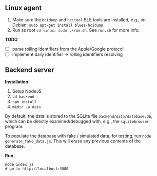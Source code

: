 ## Linux agent

 1. Make sure the `hcidump` and `hcitool` BLE tools are installed, e.g.,
   on Debian: `sudo apt-get install bluez-hcidump`
 2. Run as root `cd linux; sudo ./run.sh`. See `run.sh` for more info.

**TODO**

 - [ ] parse rolling identifiers from the Apple/Google protocol
 - [ ] implement daily identifier -> rolling identifiers resolving

## Backend server

**Installation**

 1. Setup NodeJS
 2. `cd backend`
 3. `npm install`
 4. `mkdir -p data`

By default, the data is stored to the SQLite file `backend/data/database.db`,
which can be directly examined/debugged with, e.g., the `sqlitebrowser` program.

To populate the database with fake / simulated data, for testing,
run `node generate_fake_data.js`. This will erase any previous contents of the
database.

**Run**

    node index.js
    # go to http://localhost:3000
